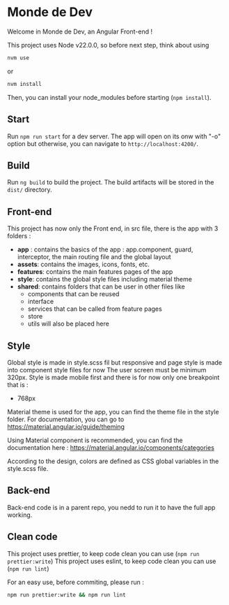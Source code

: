 # Monde de Dev
Welcome in Monde de Dev, an Angular Front-end !

This project uses Node v22.0.0, so before next step, think about using

```bash
nvm use
```
or
```bash
nvm install
```

Then, you can install your node_modules before starting (`npm install`).

## Start
Run `npm run start` for a dev server. The app will open on its onw with "-o" option but otherwise, you can navigate to `http://localhost:4200/`.

## Build
Run `ng build` to build the project. The build artifacts will be stored in the `dist/` directory.

## Front-end
This project has now only the Front end, in src file, there is the app with 3 folders :
- **app** : contains the basics of the app : app.component, guard, interceptor, the main routing file and the global layout
- **assets**: contains the images, icons, fonts, etc.
- **features**: contains the main features pages of the app
- **style**: contains the global style files including material theme
- **shared**: contains folders that can be user in other files like
  - components that can be reused
  - interface
  - services that can be called from feature pages
  - store
  - utils will also be placed here

## Style
Global style is made in style.scss fil but responsive and page style is made into component style files for now
The user screen must be minimum 320px.
Style is made mobile first and there is for now only one breakpoint that is :
- 768px

Material theme is used for the app, you can find the theme file in the style folder.
For documentation, you can go to https://material.angular.io/guide/theming

Using Material component is recommended, you can find the documentation here : https://material.angular.io/components/categories

According to the design, colors are defined as CSS global variables in the style.scss file.

## Back-end
Back-end code is in a parent repo, you nedd to run it to have the full app working.

## Clean code
This project uses prettier, to keep code clean you can use (`npm run prettier:write`)
This project uses eslint, to keep code clean you can use (`npm run lint`)

For an easy use, before commiting, please run : 
```bash
npm run prettier:write && npm run lint
```
